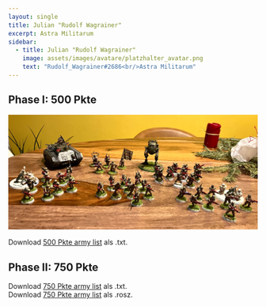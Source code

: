 ```yaml
---
layout: single
title: Julian "Rudolf Wagrainer"
excerpt: Astra Militarum
sidebar: 
  - title: Julian "Rudolf Wagrainer"
    image: assets/images/avatare/platzhalter_avatar.png
    text: "Rudolf_Wagrainer#2686<br/>Astra Militarum"
---
```

## Phase I: 500 Pkte

![500 Pkte](../assets/images/500/500_rudolfwagrainer_2.jpg)

Download <a href="../assets/armylists/500/500_rudolfwagrainer.txt" download>500 Pkte army list</a> als .txt.

## Phase II: 750 Pkte

Download <a href="../assets/armylists/750/750_rudolfwagrainer.txt" download>750 Pkte army list</a> als .txt.  
Download <a href="../assets/armylists/750/750_rudolfwagrainer.rosz" download>750 Pkte army list</a> als .rosz.  